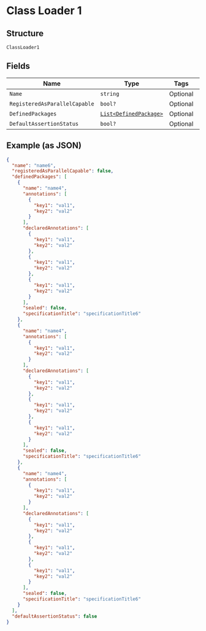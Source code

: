 
# Class Loader 1

## Structure

`ClassLoader1`

## Fields

| Name | Type | Tags | Description |
|  --- | --- | --- | --- |
| `Name` | `string` | Optional | - |
| `RegisteredAsParallelCapable` | `bool?` | Optional | - |
| `DefinedPackages` | [`List<DefinedPackage>`](../../doc/models/defined-package.md) | Optional | - |
| `DefaultAssertionStatus` | `bool?` | Optional | - |

## Example (as JSON)

```json
{
  "name": "name6",
  "registeredAsParallelCapable": false,
  "definedPackages": [
    {
      "name": "name4",
      "annotations": [
        {
          "key1": "val1",
          "key2": "val2"
        }
      ],
      "declaredAnnotations": [
        {
          "key1": "val1",
          "key2": "val2"
        },
        {
          "key1": "val1",
          "key2": "val2"
        },
        {
          "key1": "val1",
          "key2": "val2"
        }
      ],
      "sealed": false,
      "specificationTitle": "specificationTitle6"
    },
    {
      "name": "name4",
      "annotations": [
        {
          "key1": "val1",
          "key2": "val2"
        }
      ],
      "declaredAnnotations": [
        {
          "key1": "val1",
          "key2": "val2"
        },
        {
          "key1": "val1",
          "key2": "val2"
        },
        {
          "key1": "val1",
          "key2": "val2"
        }
      ],
      "sealed": false,
      "specificationTitle": "specificationTitle6"
    },
    {
      "name": "name4",
      "annotations": [
        {
          "key1": "val1",
          "key2": "val2"
        }
      ],
      "declaredAnnotations": [
        {
          "key1": "val1",
          "key2": "val2"
        },
        {
          "key1": "val1",
          "key2": "val2"
        },
        {
          "key1": "val1",
          "key2": "val2"
        }
      ],
      "sealed": false,
      "specificationTitle": "specificationTitle6"
    }
  ],
  "defaultAssertionStatus": false
}
```

